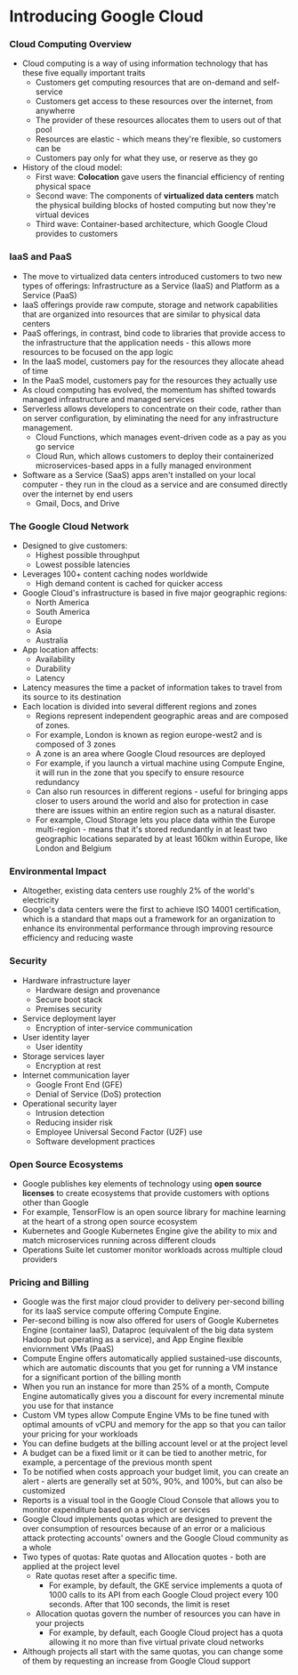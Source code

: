 # Introducing Google Cloud

### Cloud Computing Overview
* Cloud computing is a way of using information technology that has these five equally important traits
    * Customers get computing resources that are on-demand and self-service
    * Customers get access to these resources over the internet, from anywherre
    * The provider of these resources allocates them to users out of that pool
    * Resources are elastic - which means they're flexible, so customers can be
    * Customers pay only for what they use, or reserve as they go
* History of the cloud model:
    * First wave: **Colocation** gave users the financial efficiency of renting physical space
    * Second wave: The components of **virtualized data centers** match the physical building blocks of hosted computing but now they're virtual devices
    * Third wave: Container-based architecture, which Google Cloud provides to customers

### IaaS and PaaS
* The move to virtualized data centers introduced customers to two new types of offerings: Infrastructure as a Service (IaaS) and Platform as a Service (PaaS)
* IaaS offerings provide raw compute, storage and network capabilities that are organized into resources that are similar to physical data centers
* PaaS offerings, in contrast, bind code to libraries that provide access to the infrastructure that the application needs - this allows more resources to be focused on the app logic
* In the IaaS model, customers pay for the resources they allocate ahead of time
* In the PaaS model, customers pay for the resources they actually use
* As cloud computing has evolved, the momentum has shifted towards managed infrastructure and managed services
* Serverless allows developers to concentrate on their code, rather than on server configuration, by eliminating the need for any infrastructure management.
    * Cloud Functions, which manages event-driven code as a pay as you go service
    * Cloud Run, which allows customers to deploy their containerized microservices-based apps in a fully managed environment
* Software as a Service (SaaS) apps aren't installed on your local computer - they run in the cloud as a service and are consumed directly over the internet by end users
    * Gmail, Docs, and Drive

### The Google Cloud Network
* Designed to give customers:
    * Highest possible throughput
    * Lowest possible latencies
* Leverages 100+ content caching nodes worldwide
    * High demand content is cached for quicker access
* Google Cloud's infrastructure is based in five major geographic regions:
    * North America
    * South America
    * Europe
    * Asia
    * Australia
*  App location affects:
    *  Availability
    *  Durability
    *  Latency
* Latency measures the time a packet of information takes to travel from its source to its destination
* Each location is divided into several different regions and zones
    * Regions represent independent geographic areas and are composed of zones.
    *  For example, London is known as region europe-west2 and is composed of 3 zones
    *  A zone is an area where Google Cloud resources are deployed
    *  For example, if you launch a virtual machine using Compute Engine, it will run in the zone that you specify to ensure resource redundancy
    *  Can also run resources in different regions - useful for bringing apps closer to users around the world and also for protection in case there are issues within an entire region such as a natural disaster.
    *  For example, Cloud Storage lets you place data within the Europe multi-region - means that it's stored redundantly in at least two geographic locations separated by at least 160km within Europe, like London and Belgium
    
### Environmental Impact
* Altogether, existing data centers use roughly 2% of the world's electricity
* Google's data centers were the first to achieve ISO 14001 certification, which is a standard that maps out a framework for an organization to enhance its environmental performance through improving resource efficiency and reducing waste

### Security
* Hardware infrastructure layer
    * Hardware design and provenance
    * Secure boot stack
    * Premises security
* Service deployment layer
    * Encryption of inter-service communication
* User identity layer
    * User identity
* Storage services layer
    * Encryption at rest
* Internet communication layer
    * Google Front End (GFE)
    * Denial of Service (DoS) protection
* Operational security layer
    * Intrusion detection
    * Reducing insider risk
    * Employee Universal Second Factor (U2F) use
    * Software development practices

### Open Source Ecosystems
* Google publishes key elements of technology using **open source licenses** to create ecosystems that provide customers with options other than Google
* For example, TensorFlow is an open source library for machine learning at the heart of a strong open source ecosystem
* Kubernetes and Google Kubernetes Engine give the ability to mix and match microservices running across different clouds
* Operations Suite let customer monitor workloads across multiple cloud providers

### Pricing and Billing
* Google was the first major cloud provider to delivery per-second billing for its IaaS service compute offering Compute Engine.
* Per-second billing is now also offered for users of Google Kubernetes Engine (container IaaS), Dataproc (equivalent of the big data system Hadoop but operating as a service), and App Engine flexible enviornment VMs (PaaS)
* Compute Engine offers automatically applied sustained-use discounts, which are automatic discounts that you get for running a VM instance for a significant portion of the billing month
* When you run an instance for more than 25% of a month, Compute Engine automatically gives you a discount for every incremental minute you use for that instance
* Custom VM types allow Compute Engine VMs to be fine tuned with optimal amounts of vCPU and memory for the app so that you can tailor your pricing for your workloads
* You can define budgets at the billing account level or at the project level
* A budget can be a fixed limit or it can be tied to another metric, for example, a percentage of the previous month spent
* To be notified when costs approach your budget limit, you can create an alert - alerts are generally set at 50%, 90%, and 100%, but can also be customized
* Reports is a visual tool in the Google Cloud Console that allows you to monitor expenditure based on a project or services
* Google Cloud implements quotas which are designed to prevent the over consumption of resources because of an error or a malicious attack protecting accounts' owners and the Google Cloud community as a whole
* Two types of quotas: Rate quotas and Allocation quotes - both are applied at the project level
    * Rate quotas reset after a specific time. 
        * For example, by default, the GKE service implements a quota of 1000 calls to its API from each Google Cloud project every 100 seconds. After that 100 seconds, the limit is reset
    * Allocation quotas govern the number of resources you can have in your projects
        * For example, by default, each Google Cloud project has a quota allowing it no more than five virtual private cloud networks
* Although projects all start with the same quotas, you can change some of them by requesting an increase from Google Cloud support

